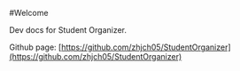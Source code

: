 #Welcome

Dev docs for Student Organizer.

Github page: [https://github.com/zhjch05/StudentOrganizer](https://github.com/zhjch05/StudentOrganizer)

